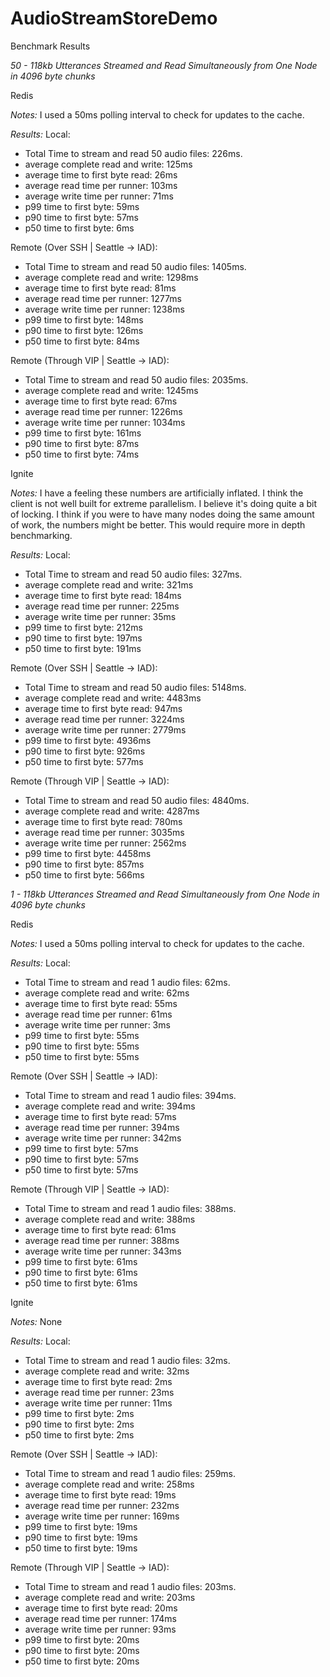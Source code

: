 # AudioStreamStoreDemo

Benchmark Results

*50 - 118kb Utterances Streamed and Read Simultaneously from One Node in 4096 byte chunks*

Redis

*Notes:*
I used a 50ms polling interval to check for updates to the cache.

*Results:*
Local:
- Total Time to stream and read 50 audio files: 226ms.
- average complete read and write: 125ms
- average time to first byte read: 26ms
- average read time per runner: 103ms
- average write time per runner: 71ms
- p99 time to first byte: 59ms
- p90 time to first byte: 57ms
- p50 time to first byte: 6ms

Remote (Over SSH | Seattle → IAD):
- Total Time to stream and read 50 audio files: 1405ms.
- average complete read and write: 1298ms
- average time to first byte read: 81ms
- average read time per runner: 1277ms
- average write time per runner: 1238ms
- p99 time to first byte: 148ms
- p90 time to first byte: 126ms
- p50 time to first byte: 84ms

Remote (Through VIP | Seattle → IAD):
- Total Time to stream and read 50 audio files: 2035ms.
- average complete read and write: 1245ms
- average time to first byte read: 67ms
- average read time per runner: 1226ms
- average write time per runner: 1034ms
- p99 time to first byte: 161ms
- p90 time to first byte: 87ms
- p50 time to first byte: 74ms


Ignite

*Notes:*
I have a feeling these numbers are artificially inflated.  I think the client is not well built for extreme parallelism.  I believe it's doing quite a bit of locking.  I think if you were to have many nodes doing the same amount of work, the numbers might be better.  This would require more in depth benchmarking.

*Results:*
Local:
- Total Time to stream and read 50 audio files: 327ms.
- average complete read and write: 321ms
- average time to first byte read: 184ms
- average read time per runner: 225ms
- average write time per runner: 35ms
- p99 time to first byte: 212ms
- p90 time to first byte: 197ms
- p50 time to first byte: 191ms

Remote (Over SSH | Seattle → IAD):
- Total Time to stream and read 50 audio files: 5148ms.
- average complete read and write: 4483ms
- average time to first byte read: 947ms
- average read time per runner: 3224ms
- average write time per runner: 2779ms
- p99 time to first byte: 4936ms
- p90 time to first byte: 926ms
- p50 time to first byte: 577ms

Remote (Through VIP | Seattle → IAD):
- Total Time to stream and read 50 audio files: 4840ms.
- average complete read and write: 4287ms
- average time to first byte read: 780ms
- average read time per runner: 3035ms
- average write time per runner: 2562ms
- p99 time to first byte: 4458ms
- p90 time to first byte: 857ms
- p50 time to first byte: 566ms


*1 - 118kb Utterances Streamed and Read Simultaneously from One Node in 4096 byte chunks*

Redis

*Notes:*
I used a 50ms polling interval to check for updates to the cache.

*Results:*
Local:
- Total Time to stream and read 1 audio files: 62ms.
- average complete read and write: 62ms
- average time to first byte read: 55ms
- average read time per runner: 61ms
- average write time per runner: 3ms
- p99 time to first byte: 55ms
- p90 time to first byte: 55ms
- p50 time to first byte: 55ms

Remote (Over SSH | Seattle → IAD):
- Total Time to stream and read 1 audio files: 394ms.
- average complete read and write: 394ms
- average time to first byte read: 57ms
- average read time per runner: 394ms
- average write time per runner: 342ms
- p99 time to first byte: 57ms
- p90 time to first byte: 57ms
- p50 time to first byte: 57ms

Remote (Through VIP | Seattle → IAD):
- Total Time to stream and read 1 audio files: 388ms.
- average complete read and write: 388ms
- average time to first byte read: 61ms
- average read time per runner: 388ms
- average write time per runner: 343ms
- p99 time to first byte: 61ms
- p90 time to first byte: 61ms
- p50 time to first byte: 61ms


Ignite

*Notes:*
None

*Results:*
Local:
- Total Time to stream and read 1 audio files: 32ms.
- average complete read and write: 32ms
- average time to first byte read: 2ms
- average read time per runner: 23ms
- average write time per runner: 11ms
- p99 time to first byte: 2ms
- p90 time to first byte: 2ms
- p50 time to first byte: 2ms

Remote (Over SSH | Seattle → IAD):
- Total Time to stream and read 1 audio files: 259ms.
- average complete read and write: 258ms
- average time to first byte read: 19ms
- average read time per runner: 232ms
- average write time per runner: 169ms
- p99 time to first byte: 19ms
- p90 time to first byte: 19ms
- p50 time to first byte: 19ms

Remote (Through VIP | Seattle → IAD):
- Total Time to stream and read 1 audio files: 203ms.
- average complete read and write: 203ms
- average time to first byte read: 20ms
- average read time per runner: 174ms
- average write time per runner: 93ms
- p99 time to first byte: 20ms
- p90 time to first byte: 20ms
- p50 time to first byte: 20ms

